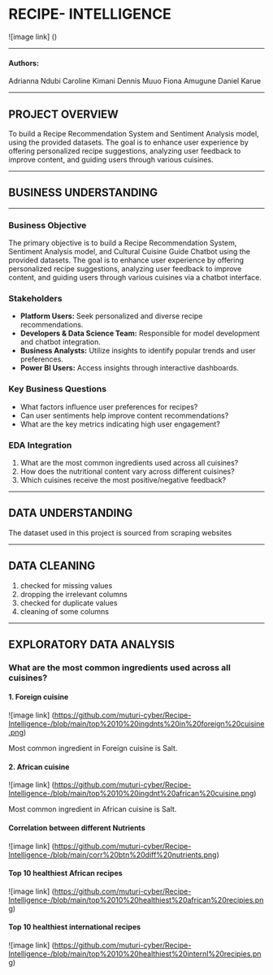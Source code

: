 # RECIPE- INTELLIGENCE

![image link] ()

---

#### Authors:
Adrianna Ndubi
Caroline Kimani
Dennis Muuo
Fiona Amugune
Daniel Karue

---

## PROJECT OVERVIEW
To build a Recipe Recommendation System and Sentiment Analysis model, using the provided datasets. The goal is to enhance user experience by offering personalized recipe suggestions, analyzing user feedback to improve content, and guiding users through various cuisines.

---

## BUSINESS UNDERSTANDING

---

### Business Objective
The primary objective is to build a Recipe Recommendation System, Sentiment Analysis model, and Cultural Cuisine Guide Chatbot using the provided datasets. The goal is to enhance user experience by offering personalized recipe suggestions, analyzing user feedback to improve content, and guiding users through various cuisines via a chatbot interface.

### Stakeholders
- **Platform Users:** Seek personalized and diverse recipe recommendations.
- **Developers & Data Science Team:** Responsible for model development and chatbot integration.
- **Business Analysts:** Utilize insights to identify popular trends and user preferences.
- **Power BI Users:** Access insights through interactive dashboards.

### Key Business Questions
- What factors influence user preferences for recipes?
- Can user sentiments help improve content recommendations?
- What are the key metrics indicating high user engagement?

### EDA Integration
1. What are the most common ingredients used across all cuisines?
2. How does the nutritional content vary across different cuisines?
3. Which cuisines receive the most positive/negative feedback?

---

## DATA UNDERSTANDING
The dataset used in this project is sourced from scraping websites

---

## DATA CLEANING
1. checked for missing values
2. dropping the irrelevant columns
3. checked for duplicate values
4. cleaning of some columns

---

## EXPLORATORY DATA  ANALYSIS


### What are the most common ingredients used across all cuisines?

#### 1. Foreign cuisine
 
![image link] (https://github.com/muturi-cyber/Recipe-Intelligence-/blob/main/top%2010%20ingdnts%20in%20foreign%20cuisine.png)

Most common ingredient in Foreign cuisine is Salt.

#### 2. African cuisine

![image link] (https://github.com/muturi-cyber/Recipe-Intelligence-/blob/main/top%2010%20ingdnt%20african%20cuisine.png)

Most common ingredient in African cuisine is Salt.

#### Correlation between different Nutrients

![image link] (https://github.com/muturi-cyber/Recipe-Intelligence-/blob/main/corr%20btn%20diff%20nutrients.png)

#### Top 10 healthiest African recipes

![image link] (https://github.com/muturi-cyber/Recipe-Intelligence-/blob/main/top%2010%20healthiest%20african%20recipies.png)

#### Top 10 healthiest international recipes

![image link] (https://github.com/muturi-cyber/Recipe-Intelligence-/blob/main/top%2010%20healthiest%20internl%20recipies.png)













